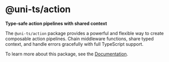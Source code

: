 # @uni-ts/action

**Type-safe action pipelines with shared context**

The `@uni-ts/action` package provides a powerful and flexible way to create composable action pipelines. Chain middleware functions, share typed context, and handle errors gracefully with full TypeScript support.

To learn more about this package, see the [Documentation](https://uni-ts.pages.dev/docs/action/).
